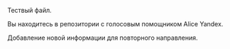 Тествый файл. 

Вы находитесь в репозитории с голосовым помощником Alice Yandex.

Добавление новой информации для повторного направления.